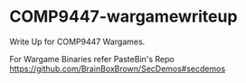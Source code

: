 # COMP9447-wargamewriteup
Write Up for COMP9447 Wargames. 

For Wargame Binaries refer PasteBin's Repo https://github.com/BrainBoxBrown/SecDemos#secdemos
